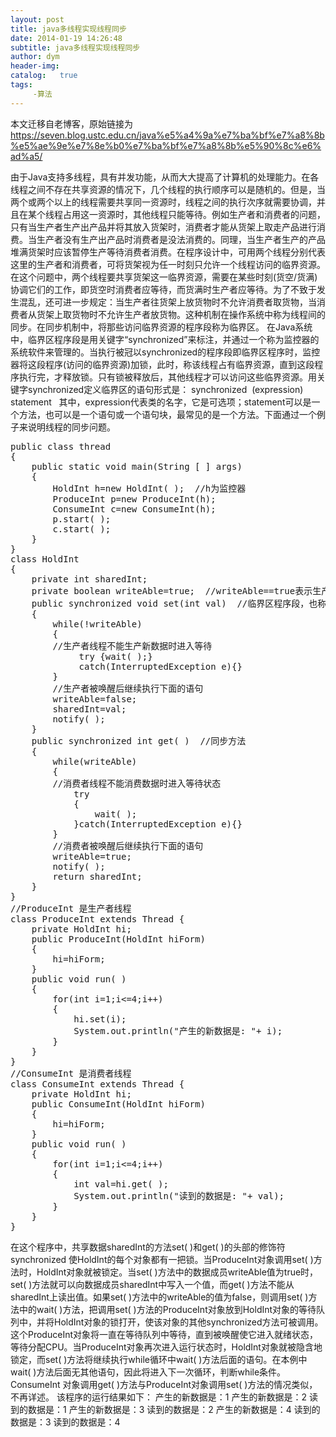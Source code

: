 ```yaml
---
layout: post
title: java多线程实现线程同步
date: 2014-01-19 14:26:48
subtitle: java多线程实现线程同步
author: dym
header-img:
catalog:   true
tags:
     -算法
---
```


本文迁移自老博客，原始链接为 <https://seven.blog.ustc.edu.cn/java%e5%a4%9a%e7%ba%bf%e7%a8%8b%e5%ae%9e%e7%8e%b0%e7%ba%bf%e7%a8%8b%e5%90%8c%e6%ad%a5/>

由于Java支持多线程，具有并发功能，从而大大提高了计算机的处理能力。在各线程之间不存在共享资源的情况下，几个线程的执行顺序可以是随机的。但是，当两个或两个以上的线程需要共享同一资源时，线程之间的执行次序就需要协调，并且在某个线程占用这一资源时，其他线程只能等待。例如生产者和消费者的问题，只有当生产者生产出产品并将其放入货架时，消费者才能从货架上取走产品进行消费。当生产者没有生产出产品时消费者是没法消费的。同理，当生产者生产的产品堆满货架时应该暂停生产等待消费者消费。在程序设计中，可用两个线程分别代表这里的生产者和消费者，可将货架视为任一时刻只允许一个线程访问的临界资源。
在这个问题中，两个线程要共享货架这一临界资源，需要在某些时刻(货空/货满)协调它们的工作，即货空时消费者应等待，而货满时生产者应等待。为了不致于发生混乱，还可进一步规定：当生产者往货架上放货物时不允许消费者取货物，当消费者从货架上取货物时不允许生产者放货物。这种机制在操作系统中称为线程间的同步。在同步机制中，将那些访问临界资源的程序段称为临界区。
在Java系统中，临界区程序段是用关键字“synchronized”来标注，并通过一个称为监控器的系统软件来管理的。当执行被冠以synchronized的程序段即临界区程序时，监控器将这段程序(访问的临界资源)加锁，此时，称该线程占有临界资源，直到这段程序执行完，才释放锁。只有锁被释放后，其他线程才可以访问这些临界资源。用关键字synchronized定义临界区的语句形式是：
synchronized  (expression)  statement   其中，expression代表类的名字，它是可选项；statement可以是一个方法，也可以是一个语句或一个语句块，最常见的是一个方法。下面通过一个例子来说明线程的同步问题。
<pre class="brush:[java]">public class thread
{
    public static void main(String [ ] args)
    {
        HoldInt h=new HoldInt( );  //h为监控器
        ProduceInt p=new ProduceInt(h);
        ConsumeInt c=new ConsumeInt(h);
        p.start( );
        c.start( );
    }
}
class HoldInt
{
    private int sharedInt;
    private boolean writeAble=true;  //writeAble==true表示生产者线程能生产新数据
    public synchronized void set(int val)  //临界区程序段，也称为同步方法
    {
        while(!writeAble)
        {
        //生产者线程不能生产新数据时进入等待
             try {wait( );}
             catch(InterruptedException e){}
        }
        //生产者被唤醒后继续执行下面的语句
        writeAble=false;
        sharedInt=val;
        notify( );
    }
    public synchronized int get( )  //同步方法
    {
        while(writeAble)
        {
        //消费者线程不能消费数据时进入等待状态
            try
            {
                wait( );
            }catch(InterruptedException e){}
        }
        //消费者被唤醒后继续执行下面的语句
        writeAble=true;
        notify( );
        return sharedInt;
    }
}
//ProduceInt 是生产者线程
class ProduceInt extends Thread {
    private HoldInt hi;
    public ProduceInt(HoldInt hiForm)
    {
        hi=hiForm;
    }
    public void run( )
    {
        for(int i=1;i&lt;=4;i++)
        {
            hi.set(i);
            System.out.println("产生的新数据是: "+ i);
        }
    } 
}
//ConsumeInt 是消费者线程
class ConsumeInt extends Thread {
    private HoldInt hi;
    public ConsumeInt(HoldInt hiForm)
    {
        hi=hiForm;
    }
    public void run( )
    {
        for(int i=1;i&lt;=4;i++) 
        {
            int val=hi.get( );
            System.out.println("读到的数据是: "+ val);
        }
    }
}</pre>
在这个程序中，共享数据sharedInt的方法set( )和get( )的头部的修饰符synchronized 使HoldInt的每个对象都有一把锁。当ProduceInt对象调用set( )方法时，HoldInt对象就被锁定。当set( )方法中的数据成员writeAble值为true时，set( )方法就可以向数据成员sharedInt中写入一个值，而get( )方法不能从sharedInt上读出值。如果set( )方法中的writeAble的值为false，则调用set( )方法中的wait( )方法，把调用set( )方法的ProduceInt对象放到HoldInt对象的等待队列中，并将HoldInt对象的锁打开，使该对象的其他synchronized方法可被调用。这个ProduceInt对象将一直在等待队列中等待，直到被唤醒使它进入就绪状态，等待分配CPU。当ProduceInt对象再次进入运行状态时，HoldInt对象就被隐含地锁定，而set( )方法将继续执行while循环中wait( )方法后面的语句。在本例中wait( )方法后面无其他语句，因此将进入下一次循环，判断while条件。ConsumeInt 对象调用get( )方法与ProduceInt对象调用set( )方法的情况类似，不再详述。
该程序的运行结果如下：
产生的新数据是：1
产生的新数据是：2
读到的数据是：1
产生的新数据是：3
读到的数据是：2
产生的新数据是：4
读到的数据是：3
读到的数据是：4
